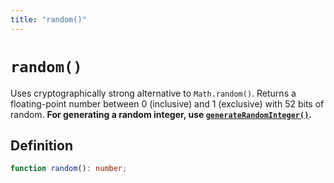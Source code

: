 ```yaml
---
title: "random()"
---
```


# `random()`

Uses cryptographically strong alternative to `Math.random()`. Returns a floating-point number between 0 (inclusive) and 1 (exclusive) with 52 bits of random. **For generating a random integer, use [`generateRandomInteger()`](/reference/random/generateRandomInteger).**

## Definition

```ts
function random(): number;
```
